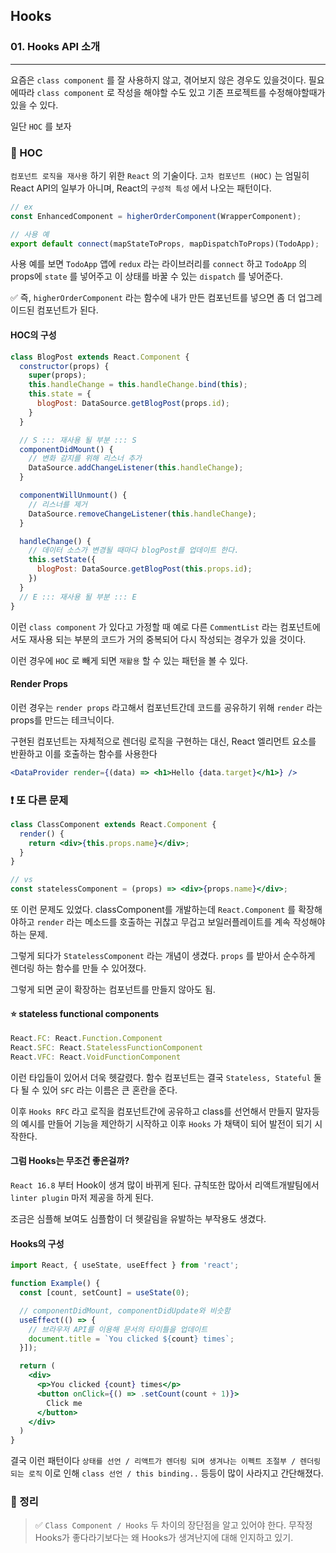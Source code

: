## Hooks

### 01. Hooks API 소개

---

요즘은 `class component` 를 잘 사용하지 않고, 겪어보지 않은 경우도 있을것이다. 필요에따라 `class component` 로 작성을 해야할 수도 있고 기존 프로젝트를 수정해야할때가 있을 수 있다.

일단 `HOC` 를 보자

### 📌 HOC

`컴포넌트 로직을 재사용` 하기 위한 `React` 의 기술이다. `고차 컴포넌트 (HOC)` 는 엄밀히 React API의 일부가 아니며, React의 `구성적 특성` 에서 나오는 패턴이다.

```jsx
// ex
const EnhancedComponent = higherOrderComponent(WrapperComponent);

// 사용 예
export default connect(mapStateToProps, mapDispatchToProps)(TodoApp);
```

사용 예를 보면 `TodoApp` 앱에 `redux` 라는 라이브러리를 `connect` 하고 `TodoApp` 의 props에 `state` 를 넣어주고 이 상태를 바꿀 수 있는 `dispatch` 를 넣어준다.

✅ 즉, `higherOrderComponent` 라는 함수에 내가 만든 컴포넌트를 넣으면 좀 더 업그레이드된 컴포넌트가 된다.

#### HOC의 구성

```jsx
class BlogPost extends React.Component {
  constructor(props) {
    super(props);
    this.handleChange = this.handleChange.bind(this);
    this.state = {
      blogPost: DataSource.getBlogPost(props.id);
    }
  }

  // S ::: 재사용 될 부분 ::: S
  componentDidMount() {
    // 변화 감지를 위해 리스너 추가
    DataSource.addChangeListener(this.handleChange);
  }

  componentWillUnmount() {
    // 리스너를 제거
    DataSource.removeChangeListener(this.handleChange);
  }

  handleChange() {
    // 데이터 소스가 변경될 때마다 blogPost를 업데이트 한다.
    this.setState({
      blogPost: DataSource.getBlogPost(this.props.id);
    })
  }
  // E ::: 재사용 될 부분 ::: E
}
```

이런 `class component` 가 있다고 가정할 때 예로 다른 `CommentList` 라는 컴포넌트에서도 재사용 되는 부분의 코드가 거의 중복되어 다시 작성되는 경우가 있을 것이다.

이런 경우에 `HOC` 로 빼게 되면 `재활용` 할 수 있는 패턴을 볼 수 있다.

#### Render Props

이런 경우는 `render props` 라고해서 컴포넌트간데 코드를 공유하기 위해 `render` 라는 props를 만드는 테크닉이다.

구현된 컴포넌트는 자체적으로 렌더링 로직을 구현하는 대신, React 엘리먼트 요소를 반환하고 이를 호출하는 함수를 사용한다

```jsx
<DataProvider render={(data) => <h1>Hello {data.target}</h1>} />
```

### ❗️ 또 다른 문제

```jsx
class ClassComponent extends React.Component {
  render() {
    return <div>{this.props.name}</div>;
  }
}

// vs
const statelessComponent = (props) => <div>{props.name}</div>;
```

또 이런 문제도 있었다. classComponent를 개발하는데 `React.Component` 를 확장해야하고 `render` 라는 메소드를 호출하는 귀찮고 무겁고 보일러플레이트를 계속 작성해야하는 문제.

그렇게 되다가 `StatelessComponent` 라는 개념이 생겼다. `props` 를 받아서 순수하게 렌더링 하는 함수를 만들 수 있어졌다.

그렇게 되면 굳이 확장하는 컴포넌트를 만들지 않아도 됨.

#### ⭐️ stateless functional components

```jsx
React.FC: React.Function.Component
React.SFC: React.StatelessFunctionComponent
React.VFC: React.VoidFunctionComponent
```

이런 타입들이 있어서 더욱 헷갈렸다. 함수 컴포넌트는 결국 `Stateless, Stateful` 둘다 될 수 있어 `SFC` 라는 이름은 큰 혼란을 준다.

이후 `Hooks RFC` 라고 로직을 컴포넌트간에 공유하고 class를 선언해서 만들지 말자등의 예시를 만들어 기능을 제안하기 시작하고 이후 `Hooks` 가 채택이 되어 발전이 되기 시작한다.

#### 그럼 Hooks는 무조건 좋은걸까?

`React 16.8` 부터 Hook이 생겨 많이 바뀌게 된다. 규칙또한 많아서 리액트개발팀에서 `linter plugin` 마저 제공을 하게 된다.

조금은 심플해 보여도 심플함이 더 헷갈림을 유발하는 부작용도 생겼다.

#### Hooks의 구성

```jsx
import React, { useState, useEffect } from 'react';

function Example() {
  const [count, setCount] = useState(0);

  // componentDidMount, componentDidUpdate와 비슷함
  useEffect(() => {
    // 브라우저 API를 이용해 문서의 타이틀을 업데이트
    document.title = `You clicked ${count} times`;
  }]);

  return (
    <div>
      <p>You clicked {count} times</p>
      <button onClick={() => .setCount(count + 1)}>
        Click me
      </button>
    </div>
  )
}
```

결국 이런 패턴이다
`상태를 선언 / 리액트가 렌더링 되며 생겨나는 이펙트 조절부 / 렌더링 되는 로직` 이로 인해 `class 선언 / this binding..` 등등이 많이 사라지고 간단해졌다.

### 📌 정리

> ✅ `Class Component / Hooks` 두 차이의 장단점을 알고 있어야 한다. 무작정 Hooks가 좋다라기보다는 왜 Hooks가 생겨난지에 대해 인지하고 있기.
